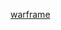 [warframe](https://www.nsloon.com/openloon/import?rules=https://raw.githubusercontent.com/Blxy259911/xiajibaxie/refs/heads/main/warframe.lsr)
